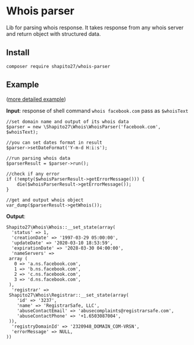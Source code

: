 # Whois parser
Lib for parsing whois response. 
It takes response from any whois server and return object with structured data.


## Install
```composer require shapito27/whois-parser```
## Example
([more detailed example](https://github.com/shapito27/whois/blob/main/tests/WhoisParserTest.php))

 **Input**: response of shell command ```whois facebook.com``` pass as ```$whoisText```
 ```
//set domain name and output of its whois data
$parser = new \Shapito27\Whois\WhoisParser('facebook.com', $whoisText);

//you can set dates format in result
$parser->setDateFormat('Y-m-d H:i:s');

//run parsing whois data
$parserResult = $parser->run();

//check if any error
if (!empty($whoisParserResult->getErrorMessage())) {
     die($whoisParserResult->getErrorMessage());
 }

//get and output whois object 
var_dump($parserResult->getWhois());
```

 **Output**:
 ```
Shapito27\Whois\Whois::__set_state(array(
   'status' => 1,
   'creationDate' => '1997-03-29 05:00:00',
   'updateDate' => '2020-03-10 18:53:59',
   'expirationDate' => '2028-03-30 04:00:00',
   'nameServers' => 
  array (
    0 => 'a.ns.facebook.com',
    1 => 'b.ns.facebook.com',
    2 => 'c.ns.facebook.com',
    3 => 'd.ns.facebook.com',
  ),
   'registrar' => 
  Shapito27\Whois\Registrar::__set_state(array(
     'id' => '3237',
     'name' => 'RegistrarSafe, LLC',
     'abuseContactEmail' => 'abusecomplaints@registrarsafe.com',
     'abuseContactPhone' => '+1.6503087004',
  )),
   'registryDomainId' => '2320948_DOMAIN_COM-VRSN',
   'errorMessage' => NULL,
))
```
